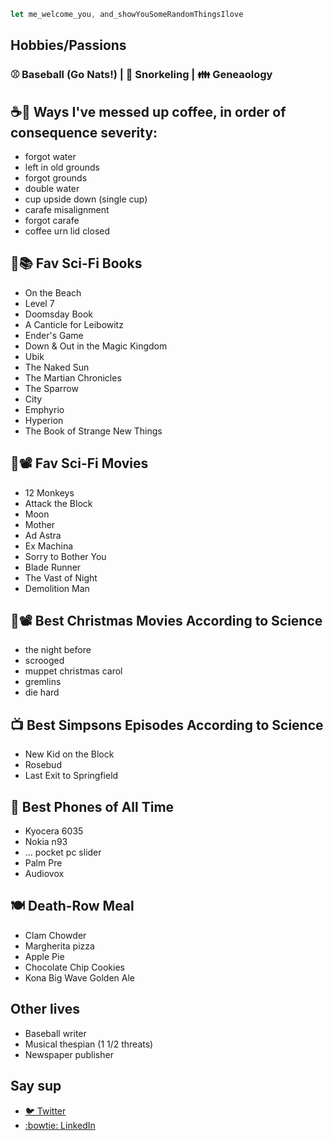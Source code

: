 ```javascript
let me_welcome_you, and_showYouSomeRandomThingsIlove
```

## Hobbies/Passions 
### ⚾️ Baseball (Go Nats!) | 🤿 Snorkeling | 👪 Geneaology 


## ☕🤦 Ways I've messed up coffee, in order of consequence severity:
- forgot water
- left in old grounds
- forgot grounds 
- double water
- cup upside down (single cup)
- carafe misalignment
- forgot carafe
- coffee urn lid closed

## 👾📚 Fav Sci-Fi Books
- On the Beach
- Level 7
- Doomsday Book
- A Canticle for Leibowitz 
- Ender's Game
- Down & Out in the Magic Kingdom
- Ubik
- The Naked Sun
- The Martian Chronicles
- The Sparrow 
- City
- Emphyrio
- Hyperion 
- The Book of Strange New Things

## 👾📽️ Fav Sci-Fi Movies
- 12 Monkeys
- Attack the Block
- Moon
- Mother
- Ad Astra
- Ex Machina
- Sorry to Bother You
- Blade Runner
- The Vast of Night
- Demolition Man 

## 🎄📽️ Best Christmas Movies According to Science
- the night before 
- scrooged
- muppet christmas carol
- gremlins
- die hard

## 📺 Best Simpsons Episodes According to Science 
- New Kid on the Block
- Rosebud
- Last Exit to Springfield

## 📱 Best Phones of All Time
- Kyocera 6035
- Nokia n93
- ... pocket pc slider
- Palm Pre
- Audiovox  

## 🍽️ Death-Row Meal
- Clam Chowder
- Margherita pizza
- Apple Pie
- Chocolate Chip Cookies
- Kona Big Wave Golden Ale

## Other lives
- Baseball writer
- Musical thespian (1 1/2 threats)
- Newspaper publisher 

## Say sup
- <a href="https://twitter.com/neanderthalian" target="_blank">🐦 Twitter</a>
- <a href="https://www.linkedin.com/in/jeremybatesdc/" target="_blank">:bowtie: LinkedIn</a>
